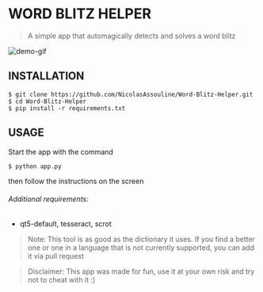 # WORD BLITZ HELPER
> A simple app that automagically detects and solves a word blitz

![demo-gif](https://raw.githubusercontent.com/NicolasAssouline/Word-Blitz-Helper/master/demo/results-screen.gif)

## INSTALLATION
```
$ git clone https://github.com/NicolasAssouline/Word-Blitz-Helper.git 
$ cd Word-Blitz-Helper
$ pip install -r requirements.txt
```

## USAGE
Start the app with the command
```
$ python app.py
```
then follow the instructions on the screen  

###### Additional requirements:
- qt5-default, tesseract, scrot

> Note:
> This tool is as good as the dictionary it uses. If you find a better one or one in a language 
> that is not currently supported, you can add it via pull request

> Disclaimer: 
> This app was made for fun, use it at your own risk and try not to cheat with it :)
